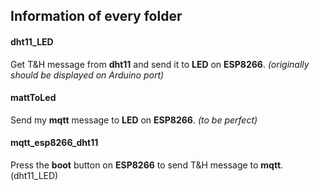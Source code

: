 ## Information of every folder

#### dht11_LED

Get T&H message from **dht11** and send it to **LED** on **ESP8266**.	*(originally should be displayed on Arduino port)*

#### mattToLed

Send my **mqtt** message to **LED** on **ESP8266**.	*(to be perfect)*

#### mqtt_esp8266_dht11

Press the **boot** button on **ESP8266** to send T&H message to **mqtt**.	(dht11_LED)



